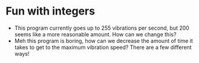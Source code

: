 # Fun with integers

* This program currently goes up to 255 vibrations per second, but 200 seems like a more reasonable amount. How can we change this?
* Meh this program is boring, how can we decrease the amount of time it takes to get to the maximum vibration speed? There are a few different ways!

